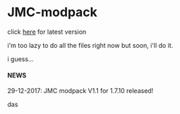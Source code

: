 # JMC-modpack

click [here](https://github.com/robotman2412/JMC-modpack/archive/v1.2-forge1.7.10.zip "latest release") for latest version

i'm too lazy to do all the files right now but soon, i'll do it.

i guess...

#### NEWS

29-12-2017:
JMC modpack V1.1 for 1.7.10 released!

das

